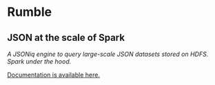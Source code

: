 # Rumble

## JSON at the scale of Spark

*A JSONiq engine to query large-scale JSON datasets stored on HDFS. Spark under the hood.*

[Documentation is available here.](http://rumble.readthedocs.io/en/latest/)
